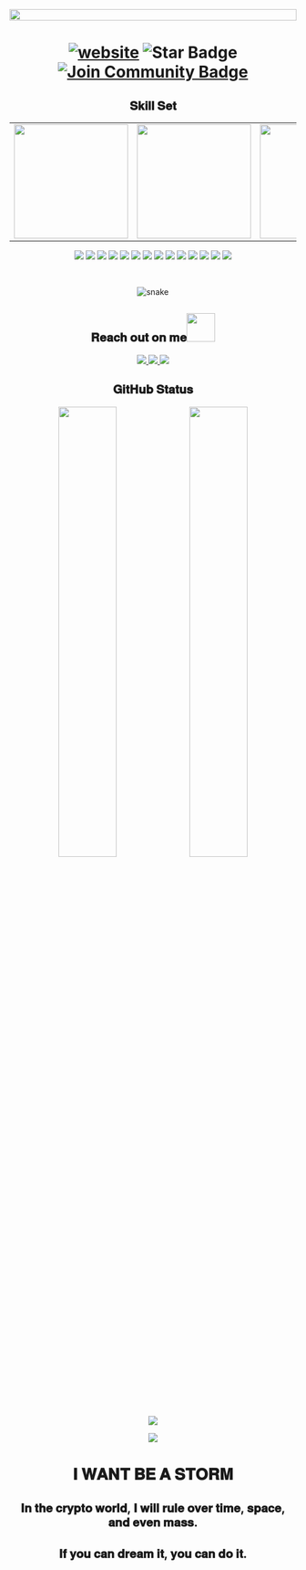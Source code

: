 <p align="center"><img align="center" src="https://www.groene.nl/uploads/image/file/000/023/086/medium_perfect-storm-1024x576.jpg?raw=true" style = "width: -webkit-fill-available;"/></p>
<h1 align="center">
  <a href="/"><img src="https://img.shields.io/static/v1?label=&labelColor=505050&message=findwrk&color=%230076D6&style=flat&logo=google-chrome&logoColor=%230076D6" alt="website"/></a>
  <img src="https://img.shields.io/static/v1?label=%F0%9F%8C%9F&message=If%20Useful&style=style=flat&color=BC4E99" alt="Star Badge"/>
  <a href="https://join.skype.com/invite/WMEJuPQ3viqA"><img src="https://img.shields.io/discord/733027681184251937.svg?style=flat&label=Join%20Community&color=7289DA" alt="Join Community Badge"/></a>
</h1>
<!-- <img align="left" src="https://visitor-badge.laobi.icu/badge?page_id=loganworld.loganworld" />
<img align="right" src="https://img.shields.io/github/followers/loganworld?label=Follow&style=social" />
<h1 align="center"></h1>
<img align="left" height="150px" src="https://github-readme-stats.vercel.app/api?username=cyber-storm-200712&show_icons=true&theme=merko&count_private=true" />
<img align="right" height="150px" src="https://github-readme-stats.vercel.app/api/top-langs/?username=cyber-storm-200712&layout=compact&theme=merko&count_private=true" />
<img height="150px" /> -->
<h2 font-weight="bold" align="center">𝐒𝐤𝐢𝐥𝐥 𝐒𝐞𝐭</h2>
<table>
  <tr>
    <td><img src="https://smartcontractprogrammer.com/static/media/logo.cae6ce4a.svg" width="200"></td>
    <td><img src="https://cdn.iconscout.com/icon/free/png-128/react-3-1175109.png" width="200"></td>
    <td><img src="https://cdn.iconscout.com/icon/free/png-128/nodejs-2-226035.png" width="200"></td>
    <td><img src="https://cdn.iconscout.com/icon/free/png-256/unity-2749374-2284764.png" width="200"></td>
    <td><img src="https://cdn.iconscout.com/icon/free/png-128/python-20-1175115.png" width="200"></td>
    <td><img src="https://cdn.iconscout.com/icon/free/png-128/typescript-1-1175078.png" width="200"></td>
    <td><img src="https://cdn.iconscout.com/icon/free/png-256/flutter-3521432-2944876.png" width="200"></td>
  </tr>
</table>
<p align="center">
 <img src="https://img.shields.io/badge/C-00599C?style=flat-square&logo=c&logoColor=white"/>
<img src="https://img.shields.io/badge/-java-E34A86?style=flat-square&logo=java"/>
<img src="https://img.shields.io/badge/-C++-00599C?style=flat-square&logo=c"/>
<img src="https://img.shields.io/badge/-HTML5-E34F26?style=flat-square&logo=html5&logoColor=white"/>
<img src="https://img.shields.io/badge/-CSS3-1572B6?style=flat-square&logo=css3"/>
<img src="https://img.shields.io/badge/-Bootstrap-563D7C?style=flat-square&logo=bootstrap"/>
<img src="https://img.shields.io/badge/-Heroku-430098?style=flat-square&logo=heroku"/>
<img src="https://img.shields.io/badge/-JavaScript-black?style=flat-square&logo=javascript"/>
<img src="https://img.shields.io/badge/-Nodejs-black?style=flat-square&logo=Node.js"/>
<img src="https://img.shields.io/badge/-React-black?style=flat-square&logo=react"/>
<img src="https://img.shields.io/badge/-MongoDB-black?style=flat-square&logo=mongodb"/>
<img src="https://img.shields.io/badge/-MySQL-black?style=flat-square&logo=mysql"/>
<img src="https://img.shields.io/badge/-Git-black?style=flat-square&logo=git"/>
<img src="https://img.shields.io/badge/-GitHub-black?style=flat-square&logo=github"/>
</p>
<br />

<p align="center">
  <img src="https://github.com/ritik307/ritik307/raw/output/github-contribution-grid-snake.svg" alt="snake"></center>
</p>
<h2 align="center">𝐑𝐞𝐚𝐜𝐡 𝐨𝐮𝐭 𝐨𝐧 𝐦𝐞<img src="https://media0.giphy.com/media/jqNPzdTTxQfOgOqpO4/source.gif" width="50"></h2>

<p align="center">
<!-- <img src="https://img.shields.io/badge/-ritik-purple?style=flat-square&logo=instagram&logoColor=white&link=https://www.instagram.com/pinkdogg307/"/> -->
<a href="mailto: leonsummer2007@gmail.com">
 <img src="https://img.shields.io/badge/-cyberstorm-c14438?style=flat-square&logo=Gmail&logoColor=white&link=mailto:leonsummer2007@gmail.com"/>
</a>
<a href="https://www.linkedin.com/in/arita-masanori-11a335233/">
 <img src="https://img.shields.io/badge/-cyberstorm-blue?style=flat-square&logo=Linkedin&logoColor=white&link=https://www.linkedin.com/in/arita-masanori-11a335233/"/>
</a>
 <a href="http://3.81.235.215/">
 <img src="https://img.shields.io/badge/-cyberstorm-blue?style=flat-square&logo=web&logoColor=white&link=http://3.81.235.215/"/>
</a>
</p>

<h2 align="center">
  𝐆𝐢𝐭𝐇𝐮𝐛 𝐒𝐭𝐚𝐭𝐮𝐬
</h2>
<p align = "center">
  <img  src = "https://github-readme-stats.vercel.app/api?username=cyber-storm-200712&show_icons=true&theme=radical&line_height=27" width="45%">
  <img src = "https://github-readme-stats.vercel.app/api/top-langs/?username=cyber-storm-200712&hide=html,css,java,shaderlab,kotlin,hlsl&theme=radical" width="45%">
</p>

<p align = "center">
 <img  src="https://github-readme-streak-stats.herokuapp.com/?user=cyber-storm-200712&show_icons=true&locale=en&layout=compact&theme=radical&line_height=0" />
</p> 

<p align = "center">
 <img src="https://activity-graph.herokuapp.com/graph?username=cyber-storm-200712&theme=redical">
</p> 
<h1 font-weight="bold"  align="center">𝐈 𝐖𝐀𝐍𝐓 𝐁𝐄 𝐀 𝐒𝐓𝐎𝐑𝐌</h2>

<div>
  <h2 align="center">𝐈𝐧 𝐭𝐡𝐞 𝐜𝐫𝐲𝐩𝐭𝐨 𝐰𝐨𝐫𝐥𝐝, 𝐈 𝐰𝐢𝐥𝐥 𝐫𝐮𝐥𝐞 𝐨𝐯𝐞𝐫 𝐭𝐢𝐦𝐞, 𝐬𝐩𝐚𝐜𝐞, 𝐚𝐧𝐝 𝐞𝐯𝐞𝐧 𝐦𝐚𝐬𝐬.</h2>
<h2 align="center">𝐈𝐟 𝐲𝐨𝐮 𝐜𝐚𝐧 𝐝𝐫𝐞𝐚𝐦 𝐢𝐭, 𝐲𝐨𝐮 𝐜𝐚𝐧 𝐝𝐨 𝐢𝐭.</h2> 
<br />

</div>
